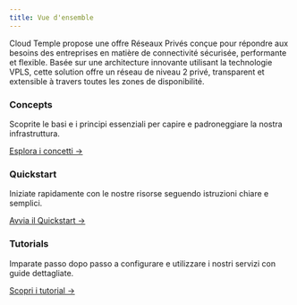 ```yaml
---
title: Vue d'ensemble
---
```


Cloud Temple propose une offre Réseaux Privés conçue pour répondre aux besoins des entreprises en matière de connectivité sécurisée, performante et flexible. Basée sur une architecture innovante utilisant la technologie VPLS, cette solution offre un réseau de niveau 2 privé, transparent et extensible à travers toutes les zones de disponibilité.

<div class="card-grid">
  <div class="card">
    <h3>Concepts</h3>
    <p>Scoprite le basi e i principi essenziali per capire e padroneggiare la nostra infrastruttura.</p>
    <a href="./concepts" class="card-link">Esplora i concetti &rarr;</a>
  </div>
  <div class="card">
    <h3>Quickstart</h3>
    <p>Iniziate rapidamente con le nostre risorse seguendo istruzioni chiare e semplici.</p>
    <a href="./quickstart" class="card-link">Avvia il Quickstart &rarr;</a>
  </div>
    <div class="card">
    <h3>Tutorials</h3>
    <p>Imparate passo dopo passo a configurare e utilizzare i nostri servizi con guide dettagliate.</p>
    <a href="./tutorials" class="card-link">Scopri i tutorial &rarr;</a>
  </div>
</div>
